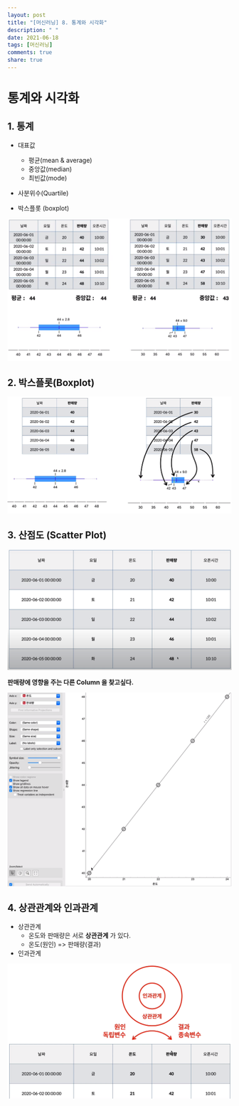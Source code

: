 ```yaml
---
layout: post
title: "[머신러닝] 8. 통계와 시각화"
description: " "
date: 2021-06-18
tags: [머신러닝]
comments: true
share: true
---
```



# 통계와 시각화



## 1. 통계

- 대표값
  - 평균(mean & average)
  - 중앙값(median)
  - 최빈값(mode)

- 사분위수(Quartile)

- 박스플롯 (boxplot)

![image-20200826012908511](images/image-20200826012908511.png)





## 2. 박스플롯(Boxplot)

 <img src="images/image-20200826013514094.png" alt="image-20200826013514094" style="zoom:150%;" />





## 3. 산점도 (Scatter Plot)

![image-20200826013837518](images/image-20200826013837518.png)



**판매량에 영향을 주는 다른 Column 을 찾고싶다.**

![image-20200826014237466](images/image-20200826014237466.png)





## 4. 상관관계와 인과관계

- 상관관계
  - 온도와 판매량은 서로 **상관관계** 가 있다.
  - 온도(원인) => 판매량(결과)
- 인과관계

![image-20200826014735666](images/image-20200826014735666.png)





